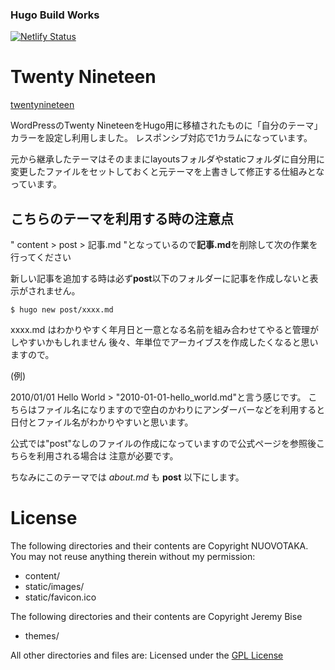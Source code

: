 ### Hugo Build Works

[![Netlify Status](https://api.netlify.com/api/v1/badges/6b1c4628-1acf-45b8-8d8b-4a42b230cdf4/deploy-status)](https://app.netlify.com/sites/nuovotaka-dev-blog-wp2019/deploys)

# Twenty Nineteen
[twentynineteen](http://themes.gohugo.io/twentynineteen-hugo/)

WordPressのTwenty NineteenをHugo用に移植されたものに「自分のテーマ」カラーを設定し利用しました。
レスポンシブ対応で1カラムになっています。

元から継承したテーマはそのままにlayoutsフォルダやstaticフォルダに自分用に変更したファイルをセットしておくと元テーマを上書きして修正する仕組みとなっています。

## こちらのテーマを利用する時の注意点

" content > post > 記事.md "となっているので**記事.md**を削除して次の作業を行ってください

新しい記事を追加する時は必ず**post**以下のフォルダーに記事を作成しないと表示がされません。
```
$ hugo new post/xxxx.md
```

xxxx.md はわかりやすく年月日と一意となる名前を組み合わせてやると管理がしやすいかもしれません
後々、年単位でアーカイブスを作成したくなると思いますので。

(例)

2010/01/01 Hello World > "2010-01-01-hello_world.md"と言う感じです。
こちらはファイル名になりますので空白のかわりにアンダーバーなどを利用すると日付とファイル名がわかりやすいと思います。

公式では"post"なしのファイルの作成になっていますので公式ページを参照後こちらを利用される場合は
注意が必要です。

ちなみにこのテーマでは *about.md* も **post** 以下にします。

# License

The following directories and their contents are Copyright NUOVOTAKA. You may not reuse anything therein without my permission:

+ content/
+ static/images/
+ static/favicon.ico

The following directories and their contents are Copyright Jeremy Bise

+ themes/

All other directories and files are:
Licensed under the [GPL License](https://github.com/jeremybise/twentynineteen-hugo/blob/master/LICENSE.md)
